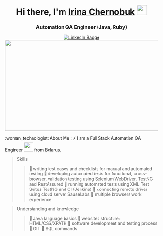 <h1 align="center">Hi there, I'm <a href="https://daniilshat.ru/" target="_blank">Irina Chernobuk</a> 
<img src="https://github.com/blackcater/blackcater/raw/main/images/Hi.gif" height="32"/></h1>
<h3 align="center"> Automation QA Engineer (Java, Ruby) </h3>
<div id="badges" align="center">
  <a href="www.linkedin.com/in/irina-chernobuk">
    <img src="https://img.shields.io/badge/LinkedIn-blue?style=for-the-badge&logo=linkedin&logoColor=white" alt="LinkedIn Badge"/>
  </a>
  
  </div>
<div align="center">
  <img src="https://media.giphy.com/media/dWesBcTLavkZuG35MI/giphy.gif" width="600" height="300"/>
</div>


\:woman_technologist: About Me :
⚡ I am a Full Stack Automation QA Engineer <img src="https://media.giphy.com/media/WUlplcMpOCEmTGBtBW/giphy.gif" width="30"> from Belarus.
> Skills
>> :sauropod: writing test cases and checklists for manual and automated testing
>> :sauropod: developing automated tests for functional, cross-browser, validation testing using Selenium WebDriver, TestNG and RestAssured
>> :sauropod: running automated tests using XML Test Suites TestNG and CI (Jenkins)
>> :sauropod: connecting remote driver using cloud server SauseLabs
>> :sauropod: multiple browsers work experience

> Understanding and knowledge
>> :brain: Java language basics
>> :brain: websites structure: HTML/CSS/XPATH
>> :brain: software development and testing process
>> :brain: GIT
>> :brain: SQL commands
